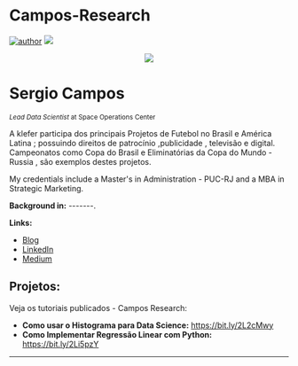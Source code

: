 # Campos-Research
[![author](https://img.shields.io/badge/author-SergioCampos-red.svg)](https://www.linkedin.com) [![](https://img.shields.io/badge/contributions-welcome-brightgreen.svg?style=flat)](https://github.com/SergioCampos/issues)

<p align="center">
  <img src="banner.png" >
</p>

# Sergio Campos
<sub>*Lead Data Scientist* at Space Operations Center</sub>

A klefer participa dos principais Projetos de Futebol no Brasil e América Latina ; possuindo direitos de patrocínio ,publicidade , televisão e digital. Campeonatos como Copa do Brasil e Eliminatórias da Copa do Mundo - Russia , são exemplos destes projetos.

My credentials include a Master's in Administration - PUC-RJ and a MBA in Strategic Marketing.

**Background in:** -------.

**Links:**
* [Blog](http://www.klefer.com.br)
* [LinkedIn](https://www.linkedin.com/in/sergio-campos-4b5aa481)
* [Medium](https://www.medium.com)


## Projetos:
Veja os tutoriais publicados - Campos Research:

* **Como usar o Histograma para Data Science:** https://bit.ly/2L2cMwy
* **Como Implementar Regressão Linear com Python:** https://bit.ly/2Li5pzY


---





